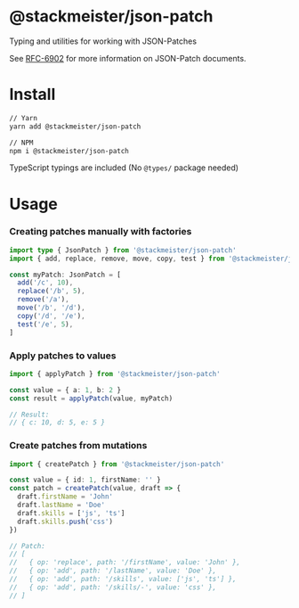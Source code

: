 @stackmeister/json-patch
============================

Typing and utilities for working with JSON-Patches

See [RFC-6902](https://datatracker.ietf.org/doc/html/rfc6902) for more information on JSON-Patch documents.

Install
=======

```bash
// Yarn
yarn add @stackmeister/json-patch

// NPM
npm i @stackmeister/json-patch
```

TypeScript typings are included (No `@types/` package needed)

Usage
=====

### Creating patches manually with factories

```ts
import type { JsonPatch } from '@stackmeister/json-patch'
import { add, replace, remove, move, copy, test } from '@stackmeister/json-patch'

const myPatch: JsonPatch = [
  add('/c', 10),
  replace('/b', 5),
  remove('/a'),
  move('/b', '/d'),
  copy('/d', '/e'),
  test('/e', 5),
]
```

### Apply patches to values

```ts
import { applyPatch } from '@stackmeister/json-patch'

const value = { a: 1, b: 2 }
const result = applyPatch(value, myPatch)

// Result:
// { c: 10, d: 5, e: 5 }
```

### Create patches from mutations

```ts
import { createPatch } from '@stackmeister/json-patch'

const value = { id: 1, firstName: '' }
const patch = createPatch(value, draft => {
  draft.firstName = 'John'
  draft.lastName = 'Doe'
  draft.skills = ['js', 'ts']
  draft.skills.push('css')
})

// Patch:
// [
//   { op: 'replace', path: '/firstName', value: 'John' },
//   { op: 'add', path: '/lastName', value: 'Doe' },
//   { op: 'add', path: '/skills', value: ['js', 'ts'] },
//   { op: 'add', path: '/skills/-', value: 'css' },
// ]
```

